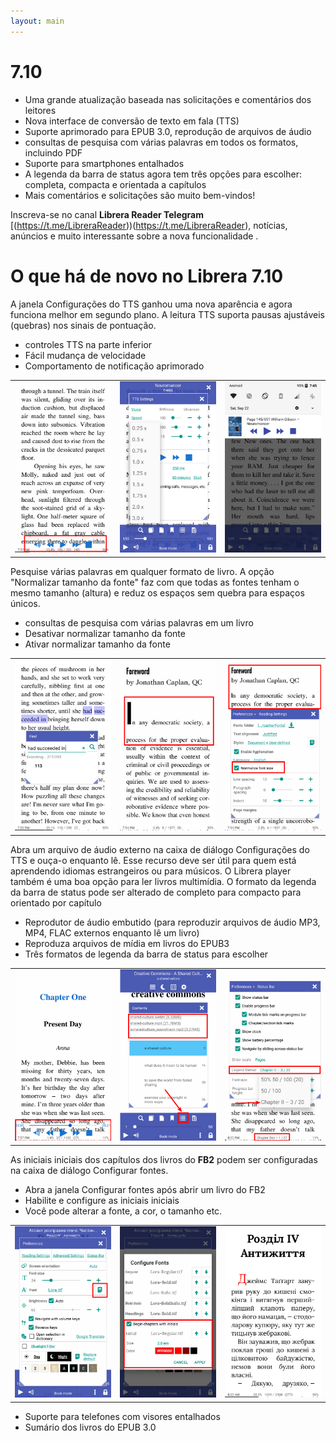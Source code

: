 ```yaml
---
layout: main
---
```


# 7.10

* Uma grande atualização baseada nas solicitações e comentários dos leitores
* Nova interface de conversão de texto em fala (TTS)
* Suporte aprimorado para EPUB 3.0, reprodução de arquivos de áudio
* consultas de pesquisa com várias palavras em todos os formatos, incluindo PDF
* Suporte para smartphones entalhados
* A legenda da barra de status agora tem três opções para escolher: completa, compacta e orientada a capítulos
* Mais comentários e solicitações são muito bem-vindos!

Inscreva-se no canal **Librera Reader Telegram** [(https://t.me/LibreraReader))(https://t.me/LibreraReader), notícias, anúncios e muito interessante sobre a nova funcionalidade .

# O que há de novo no Librera 7.10

A janela Configurações do TTS ganhou uma nova aparência e agora funciona melhor em segundo plano.
A leitura TTS suporta pausas ajustáveis (quebras) nos sinais de pontuação.

* controles TTS na parte inferior
* Fácil mudança de velocidade
* Comportamento de notificação aprimorado

||||
|-|-|-|
|![](1.png)|![](2.png)|![](3.png)|

Pesquise várias palavras em qualquer formato de livro.
A opção &quot;Normalizar tamanho da fonte&quot; faz com que todas as fontes tenham o mesmo tamanho (altura) e reduz os espaços sem quebra para espaços únicos.

* consultas de pesquisa com várias palavras em um livro
* Desativar normalizar tamanho da fonte
* Ativar normalizar tamanho da fonte

||||
|-|-|-|
|![](7.png)|![](8.png)|![](9.png)|

Abra um arquivo de áudio externo na caixa de diálogo Configurações do TTS e ouça-o enquanto lê.
Esse recurso deve ser útil para quem está aprendendo idiomas estrangeiros ou para músicos.
O Librera player também é uma boa opção para ler livros multimídia.
O formato da legenda da barra de status pode ser alterado de completo para compacto para orientado por capítulo

* Reprodutor de áudio embutido (para reproduzir arquivos de áudio MP3, MP4, FLAC externos enquanto lê um livro)
* Reproduza arquivos de mídia em livros do EPUB3
* Três formatos de legenda da barra de status para escolher

||||
|-|-|-|
|![](10.png)|![](11.png)|![](12.png)|

As iniciais iniciais dos capítulos dos livros do **FB2** podem ser configuradas na caixa de diálogo Configurar fontes.

* Abra a janela Configurar fontes após abrir um livro do FB2
* Habilite e configure as iniciais iniciais
* Você pode alterar a fonte, a cor, o tamanho etc.

||||
|-|-|-|
|![](6.png)|![](4.png)|![](5.png)|

* Suporte para telefones com visores entalhados
* Sumário dos livros do EPUB 3.0
